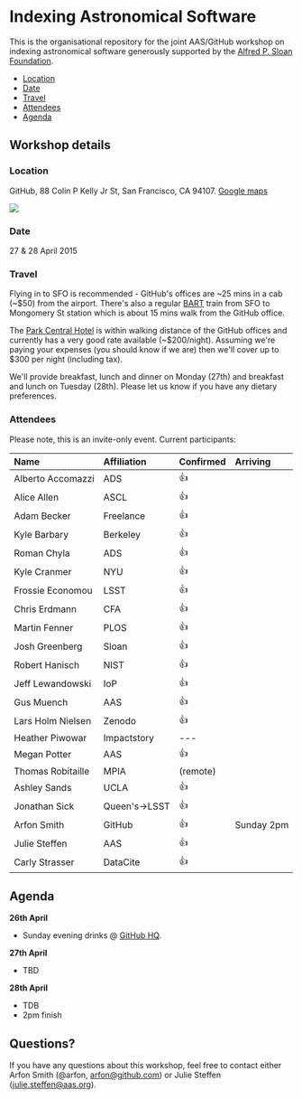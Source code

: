 # Indexing Astronomical Software

This is the organisational repository for the joint AAS/GitHub workshop on indexing astronomical software generously supported by the [Alfred P. Sloan Foundation](http://www.sloan.org/).

- [Location](#location)
- [Date](#date)
- [Travel](#travel)
- [Attendees](#attendees)
- [Agenda](#agenda)

## Workshop details

### Location

GitHub, 88 Colin P Kelly Jr St, San Francisco, CA 94107. [Google maps](https://www.google.com/maps/place/88+Colin+P+Kelly+Jr+St,+San+Francisco,+CA+94107/@37.7826402,-122.4024273,15z/data=!4m2!3m1!1s0x80858077fe6ae953:0x1cf829f1248fb8f4)

[![](https://cloud.githubusercontent.com/assets/4483/6335908/666b06cc-bb64-11e4-93dd-0be4b24042ab.png)](https://www.google.com/maps/place/88+Colin+P+Kelly+Jr+St,+San+Francisco,+CA+94107/@37.7826402,-122.4024273,15z/data=!4m2!3m1!1s0x80858077fe6ae953:0x1cf829f1248fb8f4)

### Date

27 & 28 April 2015

### Travel

Flying in to SFO is recommended - GitHub's offices are ~25 mins in a cab (~$50) from the airport. There's also a regular [BART](http://www.bart.gov/guide/airport/outbound_sfo) train from SFO to Mongomery St station which is about 15 mins walk from the GitHub office.

The [Park Central Hotel](http://www.hotels.com/hotel/details.html?tab=description&hotelId=114219&arrivalDate=04-26-15&departureDate=04-28-15&rooms[0].numberOfAdults=2&roomno=1&validate=false&previousDateful=false&reviewOrder=date_newest_first) is within walking distance of the GitHub offices and currently has a very good rate available (~$200/night). Assuming we're paying your expenses (you should know if we are) then we'll cover up to $300 per night (including tax).

We'll provide breakfast, lunch and dinner on Monday (27th) and breakfast and lunch on Tuesday (28th). Please let us know if you have any dietary preferences.

### Attendees

Please note, this is an invite-only event. Current participants:

|  Name  |      Affiliation      |  Confirmed | Arriving |
|:--------|:-------------|:------| :------
| Alberto Accomazzi |  ADS | :+1: ||
| Alice Allen |    ASCL   |   :+1: ||
| Adam Becker | Freelance |  :+1: ||
| Kyle Barbary | Berkeley |  :+1: ||
| Roman Chyla | ADS | :+1: ||
| Kyle Cranmer | NYU | :+1: ||
| Frossie Economou | LSST | :+1: ||
| Chris Erdmann | CFA | :+1: ||
| Martin Fenner | PLOS | :+1: ||
| Josh Greenberg | Sloan | :+1: ||
| Robert Hanisch | NIST | :+1: ||
| Jeff Lewandowski | IoP | :+1: ||
| Gus Muench | AAS | :+1: ||
| Lars Holm Nielsen | Zenodo | :+1: ||
| Heather Piwowar | Impactstory | --- ||
| Megan Potter | AAS | :+1: ||
| Thomas Robitaille | MPIA | (remote) ||
| Ashley Sands | UCLA | :+1: ||
| Jonathan Sick | Queen's→LSST | :+1: ||
| Arfon Smith | GitHub | :+1: | Sunday 2pm |
| Julie Steffen | AAS | :+1: | |
| Carly Strasser | DataCite | :+1: ||

## Agenda

**26th April**
  - Sunday evening drinks @ [GitHub HQ](https://www.google.com/maps/place/88+Colin+P+Kelly+Jr+St,+San+Francisco,+CA+94107/@37.7826402,-122.4024273,15z/data=!4m2!3m1!1s0x80858077fe6ae953:0x1cf829f1248fb8f4). 
  
**27th April**
  - TBD
  
**28th April** 
  - TDB
  - 2pm finish

## Questions?

If you have any questions about this workshop, feel free to contact either Arfon Smith (@arfon, arfon@github.com) or Julie Steffen (julie.steffen@aas.org).
